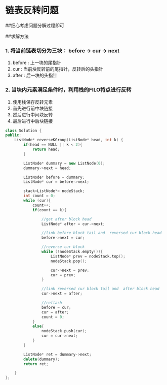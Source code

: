 # 链表反转问题

##细心考虑问题分解过程即可


##求解方法

### 1. 将当前链表切分为三块： before -> cur -> next
   1.  before : 上一块的尾指针
   2.  cur : 当前块反转前的尾指针，反转后的头指针
   3.  after : 后一块的头指针


### 2. 当块内元素满足条件时，利用栈的FILO特点进行反转
   1. 使用栈保存反转元素
   2. 首先进行前中块链接
   3. 然后进行中间块反转
   4. 最后进行中后块链接




```c++
class Solution {
public:
    ListNode* reverseKGroup(ListNode* head, int k) {
        if(head == NULL || k < 2){
            return head;
        }

        ListNode* dummary = new ListNode(0);
        dummary->next = head;

        ListNode* before = dummary;
        ListNode* cur = before->next;

        stack<ListNode*> nodeStack;
        int count = 0;
        while (cur){
            count++;
            if(count == k){

                //get after block head
                ListNode* after = cur->next;

                //link before block tail and  reversed cur block head
                before->next = cur;

                //reverse cur block
                while (!nodeStack.empty()){
                    ListNode* prev = nodeStack.top();
                    nodeStack.pop();

                    cur->next = prev;
                    cur = prev;
                }

                //link reversed cur block tail and  after block head
                cur->next = after;

                //reflash
                before = cur;
                cur = after;
                count = 0;
            }
            else{
                nodeStack.push(cur);
                cur = cur->next;
            }
        }

        ListNode* ret = dummary->next;
        delete(dummary);
        return ret;

    }
};

```
